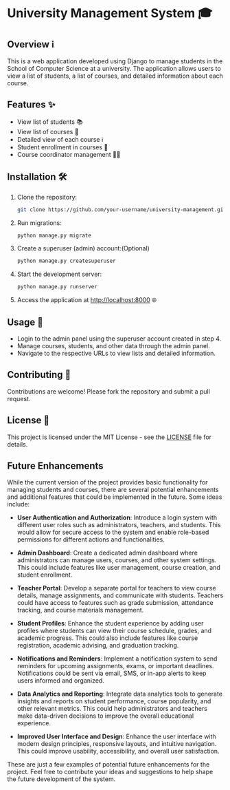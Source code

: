 # University Management System 🎓

## Overview ℹ️
This is a web application developed using Django to manage students in the School of Computer Science at a university. The application allows users to view a list of students, a list of courses, and detailed information about each course.

## Features ✨
- View list of students 📚
- View list of courses 🎒
- Detailed view of each course ℹ️
- Student enrollment in courses 📝
- Course coordinator management 👨‍🏫

## Installation 🛠️
1. Clone the repository:
    ```bash
    git clone https://github.com/your-username/university-management.git
    ```


2. Run migrations:
    ```bash
    python manage.py migrate
    ```

3. Create a superuser (admin) account:(Optional)
    ```bash
    python manage.py createsuperuser
    ```

5. Start the development server:
    ```bash
    python manage.py runserver
    ```

6. Access the application at [http://localhost:8000](http://localhost:8000) 🌐

## Usage 🚀
- Login to the admin panel using the superuser account created in step 4.
- Manage courses, students, and other data through the admin panel.
- Navigate to the respective URLs to view lists and detailed information.

## Contributing 🤝
Contributions are welcome! Please fork the repository and submit a pull request.

## License 📝
This project is licensed under the MIT License - see the [LICENSE](LICENSE) file for details.

## Future Enhancements

While the current version of the project provides basic functionality for managing students and courses, there are several potential enhancements and additional features that could be implemented in the future. Some ideas include:

- **User Authentication and Authorization**: Introduce a login system with different user roles such as administrators, teachers, and students. This would allow for secure access to the system and enable role-based permissions for different actions and functionalities.

- **Admin Dashboard**: Create a dedicated admin dashboard where administrators can manage users, courses, and other system settings. This could include features like user management, course creation, and student enrollment.

- **Teacher Portal**: Develop a separate portal for teachers to view course details, manage assignments, and communicate with students. Teachers could have access to features such as grade submission, attendance tracking, and course materials management.

- **Student Profiles**: Enhance the student experience by adding user profiles where students can view their course schedule, grades, and academic progress. This could also include features like course registration, academic advising, and graduation tracking.

- **Notifications and Reminders**: Implement a notification system to send reminders for upcoming assignments, exams, or important deadlines. Notifications could be sent via email, SMS, or in-app alerts to keep users informed and organized.

- **Data Analytics and Reporting**: Integrate data analytics tools to generate insights and reports on student performance, course popularity, and other relevant metrics. This could help administrators and teachers make data-driven decisions to improve the overall educational experience.

- **Improved User Interface and Design**: Enhance the user interface with modern design principles, responsive layouts, and intuitive navigation. This could improve usability, accessibility, and overall user satisfaction.

These are just a few examples of potential future enhancements for the project. Feel free to contribute your ideas and suggestions to help shape the future development of the system.

